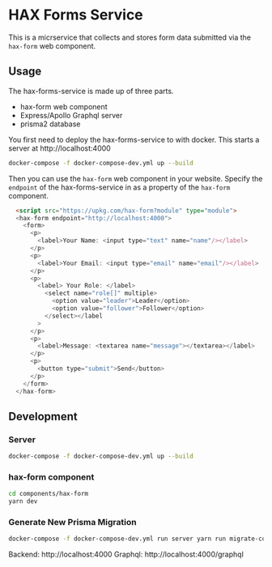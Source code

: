 # HAX Forms Service

This is a micrservice that collects and stores form data submitted via the `hax-form` web component.

## Usage

The hax-forms-service is made up of three parts.

- hax-form web component
- Express/Apollo Graphql server
- prisma2 database

You first need to deploy the hax-forms-service to with docker.  This starts a server at http://localhost:4000

```bash
docker-compose -f docker-compose-dev.yml up --build
```

Then you can use the `hax-form` web component in your website. Specify the `endpoint` of the hax-forms-service in as a property of the `hax-form` component.

```html
  <script src="https://upkg.com/hax-form?module" type="module">
  <hax-form endpoint="http://localhost:4000">
    <form>
      <p>
        <label>Your Name: <input type="text" name="name"/></label>
      </p>
      <p>
        <label>Your Email: <input type="email" name="email"/></label>
      </p>
      <p>
        <label> Your Role: </label>
          <select name="role[]" multiple>
            <option value="leader">Leader</option>
            <option value="follower">Follower</option>
          </select></label
        >
      </p>
      <p>
        <label>Message: <textarea name="message"></textarea></label>
      </p>
      <p>
        <button type="submit">Send</button>
      </p>
    </form>
  </hax-form>
```

## Development

### Server

```bash
docker-compose -f docker-compose-dev.yml up --build
```

### hax-form component

```bash
cd components/hax-form
yarn dev
```

### Generate New Prisma Migration

```bash
docker-compose -f docker-compose-dev.yml run server yarn run migrate-commit
```

Backend: http://localhost:4000
Graphql: http://localhost:4000/graphql
